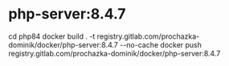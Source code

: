 # php-server:8.4.7
cd php84
docker build . -t registry.gitlab.com/prochazka-dominik/docker/php-server:8.4.7 --no-cache
docker push registry.gitlab.com/prochazka-dominik/docker/php-server:8.4.7
